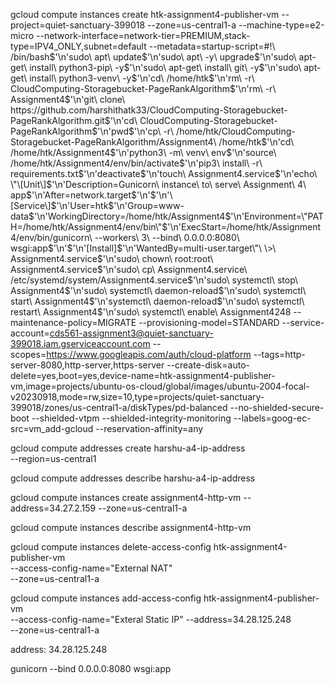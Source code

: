 gcloud compute instances create htk-assignment4-publisher-vm --project=quiet-sanctuary-399018 --zone=us-central1-a --machine-type=e2-micro --network-interface=network-tier=PREMIUM,stack-type=IPV4_ONLY,subnet=default --metadata=startup-script=\#\!\ /bin/bash$'\n'sudo\ apt\ update$'\n'sudo\ apt\ -y\ upgrade$'\n'sudo\ apt-get\ install\ python3-pip\ -y$'\n'sudo\ apt-get\ install\ git\ -y$'\n'sudo\ apt-get\ install\ python3-venv\ -y$'\n'cd\ /home/htk$'\n'rm\ -r\ CloudComputing-Storagebucket-PageRankAlgorithm$'\n'rm\ -r\ Assignment4$'\n'git\ clone\ https://github.com/harshithatk33/CloudComputing-Storagebucket-PageRankAlgorithm.git$'\n'cd\ CloudComputing-Storagebucket-PageRankAlgorithm$'\n'pwd$'\n'cp\ -r\ /home/htk/CloudComputing-Storagebucket-PageRankAlgorithm/Assignment4\ /home/htk$'\n'cd\ /home/htk/Assignment4$'\n'python3\ -m\ venv\ env$'\n'source\ /home/htk/Assignment4/env/bin/activate$'\n'pip3\ install\ -r\ requirements.txt$'\n'deactivate$'\n'touch\ Assignment4.service$'\n'echo\ \"\[Unit\]$'\n'Description=Gunicorn\ instance\ to\ serve\ Assignment\ 4\ app$'\n'After=network.target$'\n'$'\n'\[Service\]$'\n'User=htk$'\n'Group=www-data$'\n'WorkingDirectory=/home/htk/Assignment4$'\n'Environment=\"PATH=/home/htk/Assignment4/env/bin\"$'\n'ExecStart=/home/htk/Assignment4/env/bin/gunicorn\ --workers\ 3\ --bind\ 0.0.0.0:8080\ wsgi:app$'\n'$'\n'\[Install\]$'\n'WantedBy=multi-user.target\"\ \>\ Assignment4.service$'\n'sudo\ chown\ root:root\ Assignment4.service$'\n'sudo\ cp\ Assignment4.service\ /etc/systemd/system/Assignment4.service$'\n'sudo\ systemctl\ stop\ Assignment4$'\n'sudo\ systemctl\ daemon-reload$'\n'sudo\ systemctl\ start\ Assignment4$'\n'systemctl\ daemon-reload$'\n'sudo\ systemctl\ restart\ Assignment4$'\n'sudo\ systemctl\ enable\ Assignment4248 --maintenance-policy=MIGRATE --provisioning-model=STANDARD --service-account=cds561-assignment3@quiet-sanctuary-399018.iam.gserviceaccount.com --scopes=https://www.googleapis.com/auth/cloud-platform --tags=http-server-8080,http-server,https-server --create-disk=auto-delete=yes,boot=yes,device-name=htk-assignment4-publisher-vm,image=projects/ubuntu-os-cloud/global/images/ubuntu-2004-focal-v20230918,mode=rw,size=10,type=projects/quiet-sanctuary-399018/zones/us-central1-a/diskTypes/pd-balanced --no-shielded-secure-boot --shielded-vtpm --shielded-integrity-monitoring --labels=goog-ec-src=vm_add-gcloud --reservation-affinity=any

gcloud compute addresses create harshu-a4-ip-address \
 --region=us-central1

gcloud compute addresses describe harshu-a4-ip-address

gcloud compute instances create assignment4-http-vm --address=34.27.2.159 --zone=us-central1-a

gcloud compute instances describe assignment4-http-vm

gcloud compute instances delete-access-config htk-assignment4-publisher-vm \
 --access-config-name="External NAT" \
 --zone=us-central1-a

gcloud compute instances add-access-config htk-assignment4-publisher-vm \
--access-config-name="Exteral Static IP" --address=34.28.125.248 \
--zone=us-central1-a

address: 34.28.125.248

gunicorn --bind 0.0.0.0:8080 wsgi:app
